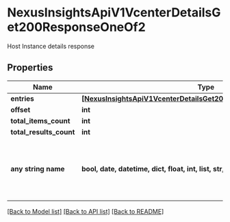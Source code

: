 # NexusInsightsApiV1VcenterDetailsGet200ResponseOneOf2

Host Instance details response

## Properties
Name | Type | Description | Notes
------------ | ------------- | ------------- | -------------
**entries** | [**[NexusInsightsApiV1VcenterDetailsGet200ResponseOneOf2EntriesInner]**](NexusInsightsApiV1VcenterDetailsGet200ResponseOneOf2EntriesInner.md) |  | [optional] 
**offset** | **int** |  | [optional] 
**total_items_count** | **int** |  | [optional] 
**total_results_count** | **int** |  | [optional] 
**any string name** | **bool, date, datetime, dict, float, int, list, str, none_type** | any string name can be used but the value must be the correct type | [optional]

[[Back to Model list]](../README.md#documentation-for-models) [[Back to API list]](../README.md#documentation-for-api-endpoints) [[Back to README]](../README.md)


